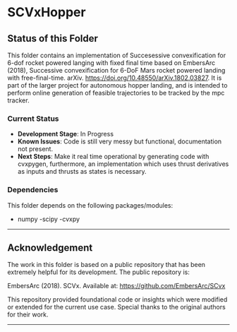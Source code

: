# SCVxHopper

## Status of this Folder

This folder contains an implementation of Succesessive convexification for 6-dof rocket powered langing with fixed final time based on EmbersArc (2018), Successive convexification for 6-DoF Mars rocket powered landing with free-final-time. arXiv. https://doi.org/10.48550/arXiv.1802.03827. It is part of the larger project for autonomous hopper landing, and is intended to perform online generation of feasible trajectories to be tracked by the mpc tracker.

### Current Status

- **Development Stage**: In Progress
- **Known Issues**: Code is still very messy but functional, documentation not present.
- **Next Steps**: Make it real time operational by generating code with cvxpygen, furthermore, an implementation which uses thrust derivatives as inputs and thrusts as states is necessary.

### Dependencies

This folder depends on the following packages/modules:
- numpy
-scipy
-cvxpy

---

## Acknowledgement

The work in this folder is based on a public repository that has been extremely helpful for its development. The public repository is:

EmbersArc (2018). SCVx. Available at: https://github.com/EmbersArc/SCvx

This repository provided foundational code or insights which were modified or extended for the current use case. Special thanks to the original authors for their work.

---